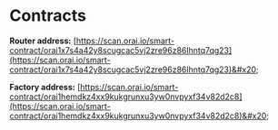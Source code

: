 # Contracts

**Router address:** [https://scan.orai.io/smart-contract/orai1x7s4a42y8scugcac5vj2zre96z86lhntq7qg23](https://scan.orai.io/smart-contract/orai1x7s4a42y8scugcac5vj2zre96z86lhntq7qg23)&#x20;

**Factory address:** [https://scan.orai.io/smart-contract/orai1hemdkz4xx9kukgrunxu3yw0nvpyxf34v82d2c8](https://scan.orai.io/smart-contract/orai1hemdkz4xx9kukgrunxu3yw0nvpyxf34v82d2c8)&#x20;

